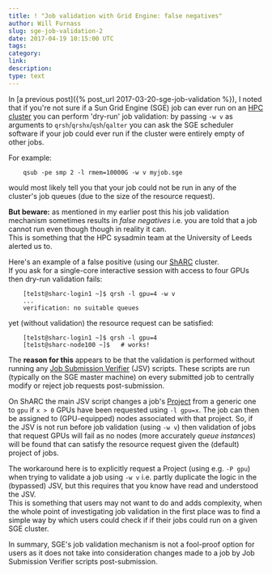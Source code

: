 ```yaml
---
title: ! "Job validation with Grid Engine: false negatives"
author: Will Furnass
slug: sge-job-validation-2
date: 2017-04-19 10:15:00 UTC
tags:
category:
link:
description:
type: text
---
```


In [a previous post]({% post_url 2017-03-20-sge-job-validation %}), 
I noted that if you're not sure if a Sun Grid Engine (SGE) job can ever run on an [HPC cluster](https://en.wikipedia.org/wiki/Supercomputer)
you can perform 'dry-run' job validation:
by passing `-w v` as arguments to `qrsh`/`qrshx`/`qsh`/`qalter` you can ask the SGE scheduler software 
if your job could ever run if the cluster were entirely empty of other jobs.

For example:

        qsub -pe smp 2 -l rmem=10000G -w v myjob.sge

would most likely tell you that your job could not be run in any of the cluster's job queues 
(due to the size of the resource request).

**But beware:** 
as mentioned in my earlier post 
this his job validation mechanism sometimes results in *false negatives* i.e. you are told that a job cannot run even though though in reality it can.  
This is something that the HPC sysadmin team at the University of Leeds alerted us to.

Here's an example of a false positive (using our [ShARC](https://docs.hpc.shef.ac.uk/en/latest/sharc/) cluster.  
If you ask for a single-core interactive session with access to four GPUs then dry-run validation fails:

        [te1st@sharc-login1 ~]$ qrsh -l gpu=4 -w v
        ...
        verification: no suitable queues

yet (without validation) the resource request can be satisfied:

        [te1st@sharc-login1 ~]$ qrsh -l gpu=4 
        [te1st@sharc-node100 ~]$   # works!

The **reason for this** appears to be that the validation is performed 
without running any [Job Submission Verifier](http://gridscheduler.sourceforge.net/htmlman/htmlman1/jsv.html) (JSV) scripts.
These scripts are run (typically on the SGE master machine) on every submitted job to 
centrally modify or reject job requests post-submission.

On ShARC the main JSV script changes a job's [Project](http://gridscheduler.sourceforge.net/htmlman/htmlman5/project.html?pathrev=V62u5_TAG) 
from a generic one 
to `gpu` 
if `x > 0` GPUs have been requested using `-l gpu=x`.
The job can then be assigned to (GPU-equipped) nodes associated with that project.
So, if the JSV is not run before job validation (using `-w v`) then 
validation of jobs that request GPUs will fail as 
no nodes (more accurately *queue instances*) will be found that can satisfy the resource request 
given the (default) project of jobs.  

The workaround here is to explicitly request a Project (using e.g. `-P gpu`) 
when trying to validate a job using `-w v` 
i.e. partly duplicate the logic in the (bypassed) JSV,
but this requires that you know have read and understood the JSV.  
This is something that users may not want to do and adds complexity, 
when the whole point of investigating job validation in the first place was to 
find a simple way by which users could check if if their jobs could run on a given SGE cluster.

In summary, SGE's job validation mechanism is not a fool-proof option for users as 
it does not take into consideration changes made to a job by Job Submission Verifier scripts post-submission.
